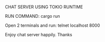 CHAT SERVER USING TOKIO RUNTIME

RUN COMMAND: cargo run

Open 2 terminals and run:
    telnet localhost 8000

Enjoy chat server happily. Thanks    